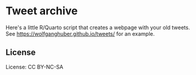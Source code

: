# Tweet archive

Here's a little R/Quarto script that creates a webpage with your old tweets.
See <https://wolfganghuber.github.io/tweets/> for an example.

## License
License: CC BY-NC-SA

